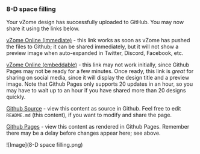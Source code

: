 ### 8-D space filling

Your vZome design has successfully uploaded to GitHub.  You may now share it using the links below.

[vZome Online (immediate)][1] - this link works as soon as vZome has pushed the files to Github; it can be shared immediately, but it will not show a preview image when auto-expanded in Twitter, Discord, Facebook, etc.

[vZome Online (embeddable)][2] - this link may not work initially, since Github Pages may not be ready for a few minutes.  Once ready, this link is *great* for sharing on social media, since it will display the design title and a preview image.  Note that Github Pages only supports 20 updates in an hour, so you may have to wait up to an hour if you have shared more than 20 designs quickly.

[Github Source][3] - view this content as source in Github.  Feel free to edit `README.md` (this content), if you want to modify and share the page.

[Github Pages][4] - view this content as rendered in Github Pages.  Remember there may be a delay before changes appear here; see above.

![Image](8-D space filling.png)

[1]: https://vzome.com/app/?url=https://raw.githubusercontent.com/John-Kostick/vzome-sharing/main/2021/07/01/11-03-39/8-D+space+filling.vZome
[2]: https://vzome.com/app/embed.py?url=https://John-Kostick.github.io/vzome-sharing/2021/07/01/11-03-39/8-D+space+filling.vZome
[3]: https://github.com/John-Kostick/vzome-sharing/tree/main/2021/07/01/11-03-39/
[4]: https://John-Kostick.github.io/vzome-sharing/2021/07/01/11-03-39/
